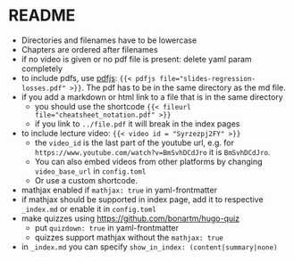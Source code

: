 # README

- Directories and filenames have to be lowercase
- Chapters are ordered after filenames
- if no video is given or no pdf file is present: delete yaml param completely
- to include pdfs, use [pdfjs](https://github.com/anvithks/hugo-embed-pdf-shortcode): `{{< pdfjs file="slides-regression-losses.pdf" >}}`. The pdf has to be in the same directory as the md file.
- if you add a markdown or html link to a file that is in the same directory
  - you should use the shortcode `{{< fileurl file="cheatsheet_notation.pdf" >}}` 
  - if you link to `../file.pdf` it will break in the index pages
- to include lecture video: `{{< video id = "Syrzezpj2FY" >}}`
  - the `video_id` is the last part of the youtube url, e.g. for `https://www.youtube.com/watch?v=BmSvhDCdJro` it is `BmSvhDCdJro`.
  - You can also embed videos from other platforms by changing `video_base_url` in `config.toml`
  - Or use a custom shortcode.
- mathjax enabled if `mathjax: true` in yaml-frontmatter
 - if mathjax should be supported in index page, add it to respective `_index.md` or enable it in `config.toml`
- make quizzes using https://github.com/bonartm/hugo-quiz
  - put `quizdown: true` in yaml-frontmatter
  - quizzes support mathjax without the `mathjax: true`
- in `_index.md` you can specify `show_in_index: (content|summary|none)`
